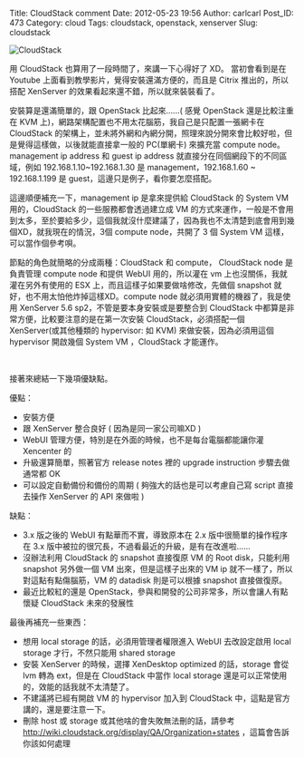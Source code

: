 Title: CloudStack comment
Date: 2012-05-23 19:56
Author: carlcarl
Post_ID: 473
Category: cloud
Tags: cloudstack, openstack, xenserver
Slug: cloudstack

![CloudStack][]
<!--more-->  
用 CloudStack 也算用了一段時間了，來講一下心得好了 XD。 當初會看到是在
Youtube 上面看到教學影片，覺得安裝還滿方便的，而且是 Citrix
推出的，所以搭配 XenServer 的效果看起來還不錯，所以就來裝裝看了。

安裝算是還滿簡單的，跟 OpenStack 比起來......( 感覺 OpenStack
還是比較注重在 KVM
上)，網路架構配置也不用太花腦筋，我自己是只配置一張網卡在 CloudStack
的架構上，並未將外網和內網分開，照理來說分開來會比較好啦，但是覺得這樣做，以後就能直接拿一般的
PC(單網卡) 來擴充當 compute node。management ip address 和 guest ip
address 就直接分在同個網段下的不同區域，例如 192.168.1.10\~192.168.1.30
是 management，192.168.1.60 ~ 192.168.1.199 是
guest，這邊只是例子，看你要怎麼搭配。

這邊順便補充一下，management ip 是拿來提供給 CloudStack 的 System VM
用的，CloudStack 的一些服務都會透過建立成 VM
的方式來運作，一般是不會用到太多，至於要給多少，這個我就沒什麼建議了，因為我也不太清楚到底會用到幾個XD，就我現在的情況，3個
compute node，共開了 3 個 System VM 這樣，可以當作個參考唄。

節點的角色就簡略的分成兩種：CloudStack 和 compute， CloudStack node
是負責管理 compute node 和提供 WebUI 用的，所以灌在 vm
上也沒關係，我就灌在另外有使用的 ESX
上，而且這樣子如果要做啥修改，先做個 snapshot
就好，也不用太怕他炸掉這樣XD。compute node
就必須用實體的機器了，我是使用 XenServer 5.6
sp2，不管是要本身安裝或是要整合到 CloudStack
中都算是非常方便，比較要注意的是在第一次安裝 CloudStack，必須搭配一個
XenServer(或其他種類的 hypervisor: 如 KVM) 來做安裝，因為必須用這個
hypervisor 開啟幾個 System VM ，CloudStack 才能運作。

 

接著來總結一下幾項優缺點。

優點：

-   安裝方便
-   跟 XenServer 整合良好 ( 因為是同一家公司嘛XD )
-   WebUI 管理方便，特別是在外面的時候，也不是每台電腦都能讓你灌
    Xencenter 的
-   升級還算簡單，照著官方 release notes 裡的 upgrade instruction
    步驟去做通常都 OK
-   可以設定自動備份和備份的周期 ( 夠強大的話也是可以考慮自己寫 script
    直接去操作 XenServer 的 API 來做啦 )

缺點：

-   3.x 版之後的 WebUI 有點華而不實，導致原本在 2.x
    版中很簡單的操作程序在 3.x
    版中被拉的很冗長，不過看最近的升級，是有在改進啦......
-   沒辦法利用 CloudStack 的 snapshot 直接復原 VM 的 Root disk，只能利用
    snapshot 另外做一個 VM 出來，但是這樣子出來的 VM ip
    就不一樣了，所以對這點有點傷腦筋，VM 的 datadisk 則是可以根據
    snapshot 直接做復原。
-   最近比較紅的還是
    OpenStack，參與和開發的公司非常多，所以會讓人有點懷疑 CloudStack
    未來的發展性

最後再補充一些東西：

-   想用 local storage 的話，必須用管理者權限進入 WebUI 去改設定啟用
    local storage 才行，不然只能用 shared storage
-   安裝 XenServer 的時候，選擇 XenDesktop optimized 的話，storage 會從
    lvm 轉為 ext，但是在 CloudStack 中當作 local storage
    還是可以正常使用的，效能的話我就不太清楚了。
-   不建議將已經有開啟 VM 的 hypervisor 加入到 CloudStack
    中，這點是官方講的，還是要注意一下。
-   刪除 host 或 storage 或其他啥的會失敗無法刪的話，請參考
    <http://wiki.cloudstack.org/display/QA/Organization+states>
    ，這篇會告訴你該如何處理

 

  [CloudStack]: http://i.imgur.com/QqDmZipl.png
    "Selection_49cef6"

